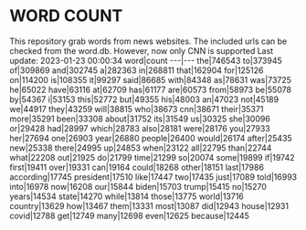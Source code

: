 # WORD COUNT
This repository grab words from news websites. The included urls can be checked from the word.db.
However, now only CNN is supported
Last update: 2023-01-23 00:00:34
word|count
---|---
the|746543
to|373945
of|309869
and|302745
a|282363
in|268811
that|162904
for|125126
on|114200
is|108355
it|99297
said|86685
with|84348
as|78631
was|73725
he|65022
have|63116
at|62709
has|61177
are|60573
from|58973
be|55078
by|54367
i|53153
this|52772
but|49355
his|48003
an|47023
not|45189
we|44917
they|43259
will|38815
who|38673
cnn|38671
their|35371
more|35291
been|33308
about|31752
its|31549
us|30325
she|30096
or|29428
had|28997
which|28783
also|28181
were|28176
you|27933
her|27694
one|26903
year|26880
people|26400
would|26174
after|25435
new|25338
there|24995
up|24853
when|23122
all|22795
than|22744
what|22208
out|21925
do|21799
time|21299
so|20074
some|19899
if|19742
first|19411
over|19331
can|19164
could|18268
other|18151
last|17986
according|17745
president|17510
like|17447
two|17435
just|17089
told|16993
into|16978
now|16208
our|15844
biden|15703
trump|15415
no|15270
years|14534
state|14270
while|13814
those|13775
world|13716
country|13629
how|13467
them|13331
most|13087
did|12943
house|12931
covid|12788
get|12749
many|12698
even|12625
because|12445
